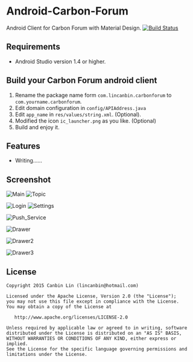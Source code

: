 Android-Carbon-Forum
============
Android Client for Carbon Forum with Material Design.
[![Build Status](https://travis-ci.org/lincanbin/Android-Carbon-Forum.svg)](https://travis-ci.org/lincanbin/Android-Carbon-Forum)


Requirements
------------
* Android Studio version 1.4 or higher.


Build your Carbon Forum android client
------------
1. Rename the package name form ```com.lincanbin.carbonforum``` to ```com.yourname.carbonforum```.
2. Edit domain configuration in ```config/APIAddress.java```
3. Edit ```app_name``` in ```res/values/string.xml```. (Optional).
4. Modified the icon ```ic_launcher.png``` as you like. (Optional)
5. Build and enjoy it.


Features
------------
* Writing……


Screenshot
------------

![Main](https://raw.githubusercontent.com/lincanbin/Android-Carbon-Forum/master/screenshot/Screenshot_2015-10-16-00-36-59.png) ![Topic](https://raw.githubusercontent.com/lincanbin/Android-Carbon-Forum/master/screenshot/Screenshot_2015-10-16-00-41-33.png)

![Login](https://raw.githubusercontent.com/lincanbin/Android-Carbon-Forum/master/screenshot/Screenshot_2015-10-16-00-39-40.png) ![Settings](https://raw.githubusercontent.com/lincanbin/Android-Carbon-Forum/master/screenshot/Screenshot_2015-10-16-00-39-51.png)

![Push_Service](https://raw.githubusercontent.com/lincanbin/Android-Carbon-Forum/master/screenshot/Screenshot_2015-10-16-00-42-58.png)

![Drawer](https://raw.githubusercontent.com/lincanbin/Android-Carbon-Forum/master/screenshot/Screenshot_2015-10-16-00-37-11.png)

![Drawer2](https://raw.githubusercontent.com/lincanbin/Android-Carbon-Forum/master/screenshot/Screenshot_2015-10-16-00-37-28.png)

![Drawer3](https://raw.githubusercontent.com/lincanbin/Android-Carbon-Forum/master/screenshot/Screenshot_2015-10-16-00-43-26.png)


License
------------
```
Copyright 2015 Canbin Lin (lincanbin@hotmail.com)

Licensed under the Apache License, Version 2.0 (the "License");
you may not use this file except in compliance with the License.
You may obtain a copy of the License at

   http://www.apache.org/licenses/LICENSE-2.0

Unless required by applicable law or agreed to in writing, software
distributed under the License is distributed on an "AS IS" BASIS,
WITHOUT WARRANTIES OR CONDITIONS OF ANY KIND, either express or implied.
See the License for the specific language governing permissions and
limitations under the License.
```
